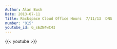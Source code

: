 ```yaml
---
Author: Alan Bush
Date: 2013-07-11
Title: Rackspace Cloud Office Hours  7/11/13  DNS
number: "015"
youtube_id: G_sEZN4wC4I
---
```


{{< youtube >}}
